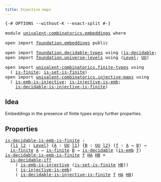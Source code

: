 ```yaml
---
title: Injective maps
---
```


<pre class="Agda"><a id="40" class="Symbol">{-#</a> <a id="44" class="Keyword">OPTIONS</a> <a id="52" class="Pragma">--without-K</a> <a id="64" class="Pragma">--exact-split</a> <a id="78" class="Symbol">#-}</a>

<a id="83" class="Keyword">module</a> <a id="90" href="univalent-combinatorics.embeddings.html" class="Module">univalent-combinatorics.embeddings</a> <a id="125" class="Keyword">where</a>

<a id="132" class="Keyword">open</a> <a id="137" class="Keyword">import</a> <a id="144" href="foundation.embeddings.html" class="Module">foundation.embeddings</a> <a id="166" class="Keyword">public</a>

<a id="174" class="Keyword">open</a> <a id="179" class="Keyword">import</a> <a id="186" href="foundation.decidable-types.html" class="Module">foundation.decidable-types</a> <a id="213" class="Keyword">using</a> <a id="219" class="Symbol">(</a><a id="220" href="foundation.decidable-types.html#1915" class="Function">is-decidable</a><a id="232" class="Symbol">;</a> <a id="234" href="foundation.decidable-types.html#5041" class="Function">is-decidable-iff</a><a id="250" class="Symbol">)</a>
<a id="252" class="Keyword">open</a> <a id="257" class="Keyword">import</a> <a id="264" href="foundation.universe-levels.html" class="Module">foundation.universe-levels</a> <a id="291" class="Keyword">using</a> <a id="297" class="Symbol">(</a><a id="298" href="Agda.Primitive.html#597" class="Postulate">Level</a><a id="303" class="Symbol">;</a> <a id="305" href="foundation-core.universe-levels.html#235" class="Primitive">UU</a><a id="307" class="Symbol">)</a>

<a id="310" class="Keyword">open</a> <a id="315" class="Keyword">import</a> <a id="322" href="univalent-combinatorics.finite-types.html" class="Module">univalent-combinatorics.finite-types</a> <a id="359" class="Keyword">using</a>
  <a id="367" class="Symbol">(</a> <a id="369" href="univalent-combinatorics.finite-types.html#4134" class="Function">is-finite</a><a id="378" class="Symbol">;</a> <a id="380" href="univalent-combinatorics.finite-types.html#14528" class="Function">is-set-is-finite</a><a id="396" class="Symbol">)</a>
<a id="398" class="Keyword">open</a> <a id="403" class="Keyword">import</a> <a id="410" href="univalent-combinatorics.injective-maps.html" class="Module">univalent-combinatorics.injective-maps</a> <a id="449" class="Keyword">using</a>
  <a id="457" class="Symbol">(</a> <a id="459" href="foundation.injective-maps.html#4586" class="Function">is-emb-is-injective</a><a id="478" class="Symbol">;</a> <a id="480" href="foundation.injective-maps.html#3645" class="Function">is-injective-is-emb</a><a id="499" class="Symbol">;</a>
    <a id="505" href="univalent-combinatorics.injective-maps.html#1278" class="Function">is-decidable-is-injective-is-finite</a><a id="540" class="Symbol">)</a>
</pre>
## Idea

Embeddings in the presence of finite types enjoy further properties.

## Properties

<pre class="Agda"><a id="is-decidable-is-emb-is-finite"></a><a id="649" href="univalent-combinatorics.embeddings.html#649" class="Function">is-decidable-is-emb-is-finite</a> <a id="679" class="Symbol">:</a>
  <a id="683" class="Symbol">{</a><a id="684" href="univalent-combinatorics.embeddings.html#684" class="Bound">l1</a> <a id="687" href="univalent-combinatorics.embeddings.html#687" class="Bound">l2</a> <a id="690" class="Symbol">:</a> <a id="692" href="Agda.Primitive.html#597" class="Postulate">Level</a><a id="697" class="Symbol">}</a> <a id="699" class="Symbol">{</a><a id="700" href="univalent-combinatorics.embeddings.html#700" class="Bound">A</a> <a id="702" class="Symbol">:</a> <a id="704" href="foundation-core.universe-levels.html#235" class="Primitive">UU</a> <a id="707" href="univalent-combinatorics.embeddings.html#684" class="Bound">l1</a><a id="709" class="Symbol">}</a> <a id="711" class="Symbol">{</a><a id="712" href="univalent-combinatorics.embeddings.html#712" class="Bound">B</a> <a id="714" class="Symbol">:</a> <a id="716" href="foundation-core.universe-levels.html#235" class="Primitive">UU</a> <a id="719" href="univalent-combinatorics.embeddings.html#687" class="Bound">l2</a><a id="721" class="Symbol">}</a> <a id="723" class="Symbol">(</a><a id="724" href="univalent-combinatorics.embeddings.html#724" class="Bound">f</a> <a id="726" class="Symbol">:</a> <a id="728" href="univalent-combinatorics.embeddings.html#700" class="Bound">A</a> <a id="730" class="Symbol">→</a> <a id="732" href="univalent-combinatorics.embeddings.html#712" class="Bound">B</a><a id="733" class="Symbol">)</a> <a id="735" class="Symbol">→</a>
  <a id="739" href="univalent-combinatorics.finite-types.html#4134" class="Function">is-finite</a> <a id="749" href="univalent-combinatorics.embeddings.html#700" class="Bound">A</a> <a id="751" class="Symbol">→</a> <a id="753" href="univalent-combinatorics.finite-types.html#4134" class="Function">is-finite</a> <a id="763" href="univalent-combinatorics.embeddings.html#712" class="Bound">B</a> <a id="765" class="Symbol">→</a> <a id="767" href="foundation.decidable-types.html#1915" class="Function">is-decidable</a> <a id="780" class="Symbol">(</a><a id="781" href="foundation-core.embeddings.html#992" class="Function">is-emb</a> <a id="788" href="univalent-combinatorics.embeddings.html#724" class="Bound">f</a><a id="789" class="Symbol">)</a>
<a id="791" href="univalent-combinatorics.embeddings.html#649" class="Function">is-decidable-is-emb-is-finite</a> <a id="821" href="univalent-combinatorics.embeddings.html#821" class="Bound">f</a> <a id="823" href="univalent-combinatorics.embeddings.html#823" class="Bound">HA</a> <a id="826" href="univalent-combinatorics.embeddings.html#826" class="Bound">HB</a> <a id="829" class="Symbol">=</a>
  <a id="833" href="foundation.decidable-types.html#5041" class="Function">is-decidable-iff</a>
    <a id="854" class="Symbol">(</a> <a id="856" href="foundation.injective-maps.html#4586" class="Function">is-emb-is-injective</a> <a id="876" class="Symbol">(</a><a id="877" href="univalent-combinatorics.finite-types.html#14528" class="Function">is-set-is-finite</a> <a id="894" href="univalent-combinatorics.embeddings.html#826" class="Bound">HB</a><a id="896" class="Symbol">))</a>
    <a id="903" class="Symbol">(</a> <a id="905" href="foundation.injective-maps.html#3645" class="Function">is-injective-is-emb</a><a id="924" class="Symbol">)</a>
    <a id="930" class="Symbol">(</a> <a id="932" href="univalent-combinatorics.injective-maps.html#1278" class="Function">is-decidable-is-injective-is-finite</a> <a id="968" href="univalent-combinatorics.embeddings.html#821" class="Bound">f</a> <a id="970" href="univalent-combinatorics.embeddings.html#823" class="Bound">HA</a> <a id="973" href="univalent-combinatorics.embeddings.html#826" class="Bound">HB</a><a id="975" class="Symbol">)</a>
</pre>
